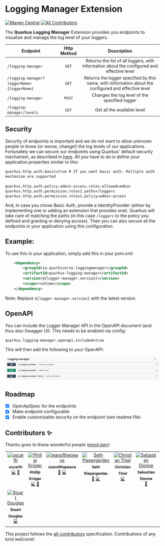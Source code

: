 # Logging Manager Extension 
[![Maven Central](https://img.shields.io/maven-central/v/io.quarkiverse.loggingmanager/quarkus-logging-manager?color=cool-green&style=flat-square)](https://mvnrepository.com/artifact/io.quarkiverse.loggingmanager/quarkus-logging-manager)
[![All Contributors](https://img.shields.io/badge/all_contributors-1-orange.svg?color=cool-green&style=flat-square)](#contributors-)

The **Quarkus Logging Manager** Extension provides you endpoints to visualize and manage the
log level of your loggers.

| Endpoint        | Http Method           | Description  |
| ------------- |:-------------:|:-----:|
| `/logging-manager`      | `GET` | Returns the list of all loggers, with information about the configured and effective level |
| `/logging-manager?loggerName={loggerName}`     | `GET`      |   Returns the logger specified by this name, with information about the configured and effective level |
| `/logging-manager` | `POST`      |    Changes the log level of the specified logger |
| `/logging-manager/levels` | `GET`      |    Get all the available level |

## Security
Security of endpoints is important and we do not want to allow unknown people to know (or worse, change!) the log levels of
our applications.
Fortunately we can secure our endpoints using Quarkus' default security mechanism, as described in [here][1].
All you have to do is define your application.properties similar to this: 

```properties
quarkus.http.auth.basic=true # If you want basic auth. Multiple auth mechanism are supported

quarkus.http.auth.policy.admin-access.roles-allowed=admin
quarkus.http.auth.permission.roles1.paths=/loggers
quarkus.http.auth.permission.roles1.policy=admin-access
```
And, in case you chose Basic Auth, provide a IdentityProvider (either by implementing one or adding an extension that provides
one).
Quarkus will take care of matching the paths (in this case `/loggers` to the policy you defined and granting or denying access).
Then you can also secure all the endpoints in your application using this configuration.


## Example:

To use this in your application, simply add this in your pom.xml:

```xml
    <dependency>
        <groupId>io.quarkiverse.loggingmanager</groupId>
        <artifactId>quarkus-logging-manager</artifactId>
        <version>${logger-manager.version}</version>
        <scope>runtime</scope>
    </dependency>
```

Note: Replace `${logger-manager.version}` with the latest version

## OpenAPI

You can include the Logger Manager API in the OpenAPI document (and thus also Swagger UI). This needs to be
enabled via config:

```
quarkus.logging-manager.openapi.included=true
```

This will then add the following to your OpenAPI:

![swagger_manager screenshot](openapi.png "Swagger UI Screenshot")

## Roadmap
- [x] OpenApiSpec for the endpoints
- [x] Make endpoint configurable
- [x] Enable customizable security on the endpoint (see readme file)

## Contributors ✨

Thanks goes to these wonderful people ([emoji key](https://allcontributors.org/docs/en/emoji-key)):

<!-- ALL-CONTRIBUTORS-LIST:START - Do not remove or modify this section -->
<!-- prettier-ignore-start -->
<!-- markdownlint-disable -->
<table>
  <tbody>
    <tr>
      <td align="center" valign="top" width="14.28%"><a href="https://github.com/oscarfh"><img src="https://avatars3.githubusercontent.com/u/3311764?v=4?s=100" width="100px;" alt="oscarfh"/><br /><sub><b>oscarfh</b></sub></a><br /><a href="https://github.com/quarkiverse/quarkus-logging-manager/commits?author=oscarfh" title="Code">💻</a> <a href="#maintenance-oscarfh" title="Maintenance">🚧</a></td>
      <td align="center" valign="top" width="14.28%"><a href="http://www.phillip-kruger.com"><img src="https://avatars3.githubusercontent.com/u/6836179?v=4?s=100" width="100px;" alt="Phillip Krüger"/><br /><sub><b>Phillip Krüger</b></sub></a><br /><a href="https://github.com/quarkiverse/quarkus-logging-manager/commits?author=phillip-kruger" title="Code">💻</a> <a href="#maintenance-phillip-kruger" title="Maintenance">🚧</a></td>
      <td align="center" valign="top" width="14.28%"><a href="https://github.com/manofthepeace"><img src="https://avatars.githubusercontent.com/u/13215031?v=4?s=100" width="100px;" alt="manofthepeace"/><br /><sub><b>manofthepeace</b></sub></a><br /><a href="#maintenance-manofthepeace" title="Maintenance">🚧</a> <a href="https://github.com/quarkiverse/quarkus-logging-manager/commits?author=manofthepeace" title="Code">💻</a></td>
      <td align="center" valign="top" width="14.28%"><a href="https://github.com/spieps"><img src="https://avatars.githubusercontent.com/u/103952931?v=4?s=100" width="100px;" alt="Seth Piepergerdes"/><br /><sub><b>Seth Piepergerdes</b></sub></a><br /><a href="#maintenance-spieps" title="Maintenance">🚧</a> <a href="https://github.com/quarkiverse/quarkus-logging-manager/commits?author=spieps" title="Code">💻</a></td>
      <td align="center" valign="top" width="14.28%"><a href="https://github.com/ChMThiel"><img src="https://avatars.githubusercontent.com/u/70508469?v=4?s=100" width="100px;" alt="Christian Thiel"/><br /><sub><b>Christian Thiel</b></sub></a><br /><a href="https://github.com/quarkiverse/quarkus-logging-manager/commits?author=ChMThiel" title="Code">💻</a></td>
      <td align="center" valign="top" width="14.28%"><a href="https://github.com/survivant"><img src="https://avatars.githubusercontent.com/u/191879?v=4?s=100" width="100px;" alt="Sebastien Dionne"/><br /><sub><b>Sebastien Dionne</b></sub></a><br /><a href="https://github.com/quarkiverse/quarkus-logging-manager/commits?author=survivant" title="Documentation">📖</a></td>
      <td align="center" valign="top" width="14.28%"><a href="https://github.com/Koekebakkert"><img src="https://avatars.githubusercontent.com/u/33450925?v=4?s=100" width="100px;" alt="Koekebakkert"/><br /><sub><b>Koekebakkert</b></sub></a><br /><a href="#maintenance-Koekebakkert" title="Maintenance">🚧</a></td>
    </tr>
    <tr>
      <td align="center" valign="top" width="14.28%"><a href="https://github.com/stuartwdouglas"><img src="https://avatars.githubusercontent.com/u/328571?v=4?s=100" width="100px;" alt="Stuart Douglas"/><br /><sub><b>Stuart Douglas</b></sub></a><br /><a href="https://github.com/quarkiverse/quarkus-logging-manager/commits?author=stuartwdouglas" title="Code">💻</a></td>
    </tr>
  </tbody>
</table>

<!-- markdownlint-restore -->
<!-- prettier-ignore-end -->

<!-- ALL-CONTRIBUTORS-LIST:END -->

This project follows the [all-contributors](https://github.com/all-contributors/all-contributors) specification. Contributions of any kind welcome!

[1]: https://quarkus.io/guides/security-authorization
